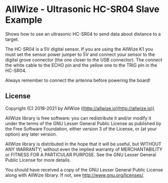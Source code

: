 # AllWize - Ultrasonic HC-SR04 Slave Example

Shows how to use an ultrasonic HC-SR04 to send data about distance to a target.

The HC-SR04 is a 5V digital sensor.
If you are using the AllWize K1 you must set the sensor power jumper to 5V and
connect your sensor to the digital grove connector (the one closer to the USB connector).
The connect the white cable to the ECHO pin and the yellow one to the TRIG pin
in the HC-SR04.

Always remember to connect the antenna before powering the board!

## License

Copyright (C) 2018-2021 by AllWize ([http://allwize.io](http://allwize.io))

AllWize library is free software: you can redistribute it and/or modify
it under the terms of the GNU Lesser General Public License as published by
the Free Software Foundation, either version 3 of the License, or
(at your option) any later version.

AllWize library is distributed in the hope that it will be useful,
but WITHOUT ANY WARRANTY; without even the implied warranty of
MERCHANTABILITY or FITNESS FOR A PARTICULAR PURPOSE.  See the
GNU Lesser General Public License for more details.

You should have received a copy of the GNU Lesser General Public License
along with AllWize library.  If not, see <http://www.gnu.org/licenses/>.
